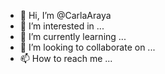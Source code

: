 - 👋 Hi, I’m @CarlaAraya
- 👀 I’m interested in ...
- 🌱 I’m currently learning ...
- 💞️ I’m looking to collaborate on ...
- 📫 How to reach me ...

<!---
CarlaAraya/CarlaAraya is a ✨ special ✨ repository because its `README.md` (this file) appears on your GitHub profile.
You can click the Preview link to take a look at your changes.
--->
